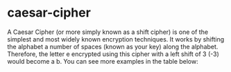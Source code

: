 # caesar-cipher
A Caesar Cipher (or more simply known as a shift cipher) is one of the simplest and most widely known encryption techniques. It works by shifting the alphabet a number of spaces (known as your key) along the alphabet. Therefore, the letter e encrypted using this cipher with a left shift of 3 (-3) would become a b. You can see more examples in the table below:
